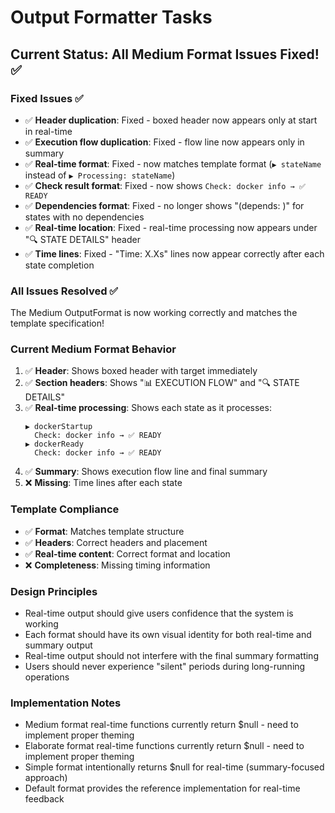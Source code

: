 # Output Formatter Tasks

## Current Status: All Medium Format Issues Fixed! ✅

### Fixed Issues ✅
- ✅ **Header duplication**: Fixed - boxed header now appears only at start in real-time
- ✅ **Execution flow duplication**: Fixed - flow line now appears only in summary
- ✅ **Real-time format**: Fixed - now matches template format (`▶ stateName` instead of `▶ Processing: stateName`)
- ✅ **Check result format**: Fixed - now shows `Check: docker info → ✅ READY`
- ✅ **Dependencies format**: Fixed - no longer shows "(depends: )" for states with no dependencies
- ✅ **Real-time location**: Fixed - real-time processing now appears under "🔍 STATE DETAILS" header
- ✅ **Time lines**: Fixed - "Time: X.Xs" lines now appear correctly after each state completion

### All Issues Resolved ✅
The Medium OutputFormat is now working correctly and matches the template specification!

### Current Medium Format Behavior
1. ✅ **Header**: Shows boxed header with target immediately
2. ✅ **Section headers**: Shows "📊 EXECUTION FLOW" and "🔍 STATE DETAILS"  
3. ✅ **Real-time processing**: Shows each state as it processes:
   ```
   ▶ dockerStartup
     Check: docker info → ✅ READY
   ▶ dockerReady  
     Check: docker info → ✅ READY
   ```
4. ✅ **Summary**: Shows execution flow line and final summary
5. ❌ **Missing**: Time lines after each state

### Template Compliance
- ✅ **Format**: Matches template structure
- ✅ **Headers**: Correct headers and placement
- ✅ **Real-time content**: Correct format and location
- ❌ **Completeness**: Missing timing information

### Design Principles
- Real-time output should give users confidence that the system is working
- Each format should have its own visual identity for both real-time and summary output
- Real-time output should not interfere with the final summary formatting
- Users should never experience "silent" periods during long-running operations

### Implementation Notes
- Medium format real-time functions currently return $null - need to implement proper theming
- Elaborate format real-time functions currently return $null - need to implement proper theming
- Simple format intentionally returns $null for real-time (summary-focused approach)
- Default format provides the reference implementation for real-time feedback
